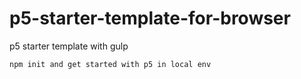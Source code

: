 # p5-starter-template-for-browser
p5 starter template with gulp

    npm init and get started with p5 in local env

